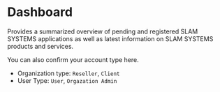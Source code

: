 # Dashboard

Provides a summarized overview of pending and registered SLAM SYSTEMS applications as well as latest information on SLAM SYSTEMS products and services.

You can also confirm your account type here.
- Organization type: `Reseller`, `Client`
- User Type: `User`, `Orgazation Admin`
